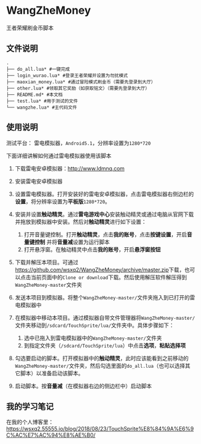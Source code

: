 # WangZheMoney
王者荣耀刷金币脚本

## 文件说明
```
.
├── do_all.lua* #一键完成
├── login_wurao.lua* #登录王者荣耀并设置为勿扰模式
├── maoxian_money.lua* #通过冒险模式刷金币（需要先登录到大厅）
├── other.lua* #领取其它奖励（如获取铭文）（需要先登录到大厅）
├── README.md* #本文档
├── test.lua* #用于测试的文件
└── wangzhe.lua* #主代码文件
```

## 使用说明
测试平台： 雷电模拟器，`Android5.1`，分辨率设置为`1280*720`

下面详细讲解如何通过雷电模拟器使用该脚本

1. 下载雷电安卓模拟器：<http://www.ldmnq.com>
2. 安装雷电安卓模拟器
1. 设置雷电模拟器。打开安装好的雷电安卓模拟器，点击雷电模拟器右侧边栏的**设置**，将分辨率设置为**平板版**`1280*720`。
2. 安装并设置**触动精灵**。通过**雷电游戏中心**安装触动精灵或通过电脑从官网下载并拖放到模拟器中安装。然后对**触动精灵**进行如下设置：
   
   1. 打开音量键控制。打开**触动精灵**，点击**我的账号**，点击**按键设置**，开启**音量键控制** 并将**音量减**设置为运行脚本
   2. 打开悬浮窗。在触动精灵中点击**我的账号**，开启**悬浮窗按钮**

3. 下载并解压本项目。可通过<https://github.com/wsxq2/WangZheMoney/archive/master.zip>下载，也可以点击当前页面中的`Clone or download`下载。然后使用解压软件解压得到`WangZheMoney-master`文件夹
1. 发送本项目到模拟器。将整个`WangZheMoney-master/`文件夹拖入到已打开的雷电模拟器中
1. 在模拟器中移动本项目。通过模拟器自带文件管理器将`WangZheMoney-master/`文件夹移动到`/sdcard/TouchSprite/lua/`文件夹中。具体步骤如下：

   1. 选中已拖入到雷电模拟器中的`WangZheMoney-master/`文件夹
   2. 到指定文件夹（`/sdcard/TouchSprite/lua`）中点击**选项**，**粘贴选择项**

5. 勾选要启动的脚本。打开模拟器中的**触动精灵**，此时应该能看到之前移动的`WangZheMoney-master/`文件夹，然后勾选里面的`do_all.lua`（也可以选择其它脚本）以准备启动该脚本。
6. 启动脚本。按**音量减**（在模拟器右边的侧边栏中）启动脚本

## 我的学习笔记
在我的个人博客里：<https://wsxq2.55555.io/blog/2018/08/23/TouchSprite%E8%84%9A%E6%9C%AC%E7%AC%94%E8%AE%B0/>
